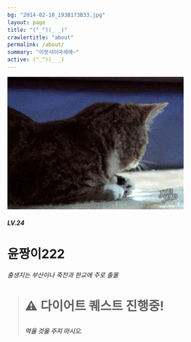 ```yaml
---
bg: "2014-02-10_193B173B33.jpg"
layout: page
title: "(^_^)(_ _)"
crawlertitle: "about"
permalink: /about/
summary: "이랏샤이마세에~"
active: (^_^)(_ _)
---
```



![크아앙 이미지](/assets/images/KakaoTalk_Photo_2017-08-12-15-36-54.gif)

##### LV.24 
# 윤짱이222 
###### 출생지는 부산이나 죽전과 판교에 주로 출몰 





<blockquote>
  <p> <h1> ⚠️ 다이어트 퀘스트 진행중! <p>
  <h5> 먹을 것을 주지 마시오.
  
